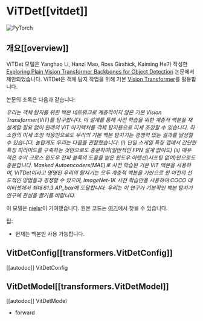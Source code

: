 <!--Copyright 2023 The HuggingFace Team. All rights reserved.

Licensed under the Apache License, Version 2.0 (the "License"); you may not use this file except in compliance with
the License. You may obtain a copy of the License at

http://www.apache.org/licenses/LICENSE-2.0

Unless required by applicable law or agreed to in writing, software distributed under the License is distributed on
an "AS IS" BASIS, WITHOUT WARRANTIES OR CONDITIONS OF ANY KIND, either express or implied. See the License for the
specific language governing permissions and limitations under the License.
-->

# ViTDet[[vitdet]]

<div class="flex flex-wrap space-x-1">
<img alt="PyTorch" src="https://img.shields.io/badge/PyTorch-DE3412?style=flat&logo=pytorch&logoColor=white">
</div>

## 개요[[overview]]

ViTDet 모델은 Yanghao Li, Hanzi Mao, Ross Girshick, Kaiming He가 작성한 [Exploring Plain Vision Transformer Backbones for Object Detection](https://huggingface.co/papers/2203.16527) 논문에서 제안되었습니다.
ViTDet은 객체 탐지 작업을 위해 기본 [Vision Transformer](vit)를 활용합니다.

논문의 초록은 다음과 같습니다:

*우리는 객체 탐지를 위한 백본 네트워크로 계층적이지 않은 기본 Vision Transformer(ViT)를 탐구합니다. 이 설계를 통해 사전 학습을 위한 계층적 백본을 재설계할 필요 없이 원래의 ViT 아키텍처를 객체 탐지용으로 미세 조정할 수 있습니다. 최소한의 미세 조정 적응만으로도 우리의 기본 백본 탐지기는 경쟁력 있는 결과를 달성할 수 있습니다. 놀랍게도 우리는 다음을 관찰했습니다: (i) 단일 스케일 특징 맵에서 간단한 특징 피라미드를 구축하는 것만으로도 충분하며(일반적인 FPN 설계 없이도) (ii) 매우 적은 수의 크로스 윈도우 전파 블록의 도움을 받은 윈도우 어텐션(시프팅 없이)만으로도 충분합니다. Masked Autoencoders(MAE)로 사전 학습된 기본 ViT 백본을 사용하여, ViTDet이라고 명명된 우리의 탐지기는 모두 계층적 백본을 기반으로 한 이전의 선도적인 방법들과 경쟁할 수 있으며, ImageNet-1K 사전 학습만을 사용하여 COCO 데이터셋에서 최대 61.3 AP_box에 도달합니다. 우리는 이 연구가 기본적인 백본 탐지기 연구에 관심을 끌기를 바랍니다.*

이 모델은 [nielsr](https://huggingface.co/nielsr)이 기여했습니다.
원본 코드는 [여기](https://github.com/facebookresearch/detectron2/tree/main/projects/ViTDet)에서 찾을 수 있습니다.

팁:

- 현재는 백본만 사용 가능합니다.

## VitDetConfig[[transformers.VitDetConfig]]

[[autodoc]] VitDetConfig

## VitDetModel[[transformers.VitDetModel]]

[[autodoc]] VitDetModel
   - forward